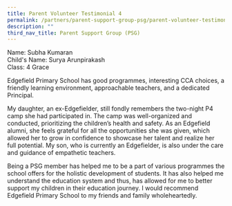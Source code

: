 ```yaml
---
title: Parent Volunteer Testimonial 4
permalink: /partners/parent-support-group-psg/parent-volunteer-testimonial-4/
description: ""
third_nav_title: Parent Support Group (PSG)
---
```

Name: Subha Kumaran <br>
Child's Name: Surya Arunpirakash  <br>
Class: 4 Grace 

Edgefield Primary School has good programmes, interesting CCA choices, a friendly learning environment, approachable teachers, and a dedicated Principal. 

My daughter, an ex-Edgefielder, still fondly remembers the two-night P4 camp she had participated in. The camp was well-organized and conducted, prioritizing the children’s health and safety. As an Edgefield alumni, she feels grateful for all the opportunities she was given, which allowed her to grow in confidence to showcase her talent and realize her full potential. My son, who is currently an Edgefielder, is also under the care and guidance of empathetic teachers. 

Being a PSG member has helped me to be a part of various programmes the school offers for the holistic development of students. It has also helped me understand the education system and thus, has allowed for me to better support my children in their education journey. I would recommend Edgefield Primary School to my friends and family wholeheartedly.